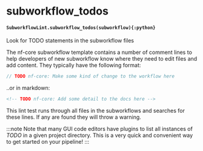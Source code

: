 # subworkflow\_todos

#### `SubworkflowLint.subworkflow_todos(subworkflow){:python}`

Look for TODO statements in the subworkflow files

The nf-core subworkflow template contains a number of comment lines to help developers
of new subworkflow know where they need to edit files and add content.
They typically have the following format:

```groovy
// TODO nf-core: Make some kind of change to the workflow here
```

..or in markdown:

```html
<!-- TODO nf-core: Add some detail to the docs here -->
```

This lint test runs through all files in the subworkflows and searches for these lines.
If any are found they will throw a warning.

:::note
Note that many GUI code editors have plugins to list all instances of *TODO*
in a given project directory. This is a very quick and convenient way to get
started on your pipeline!
:::
